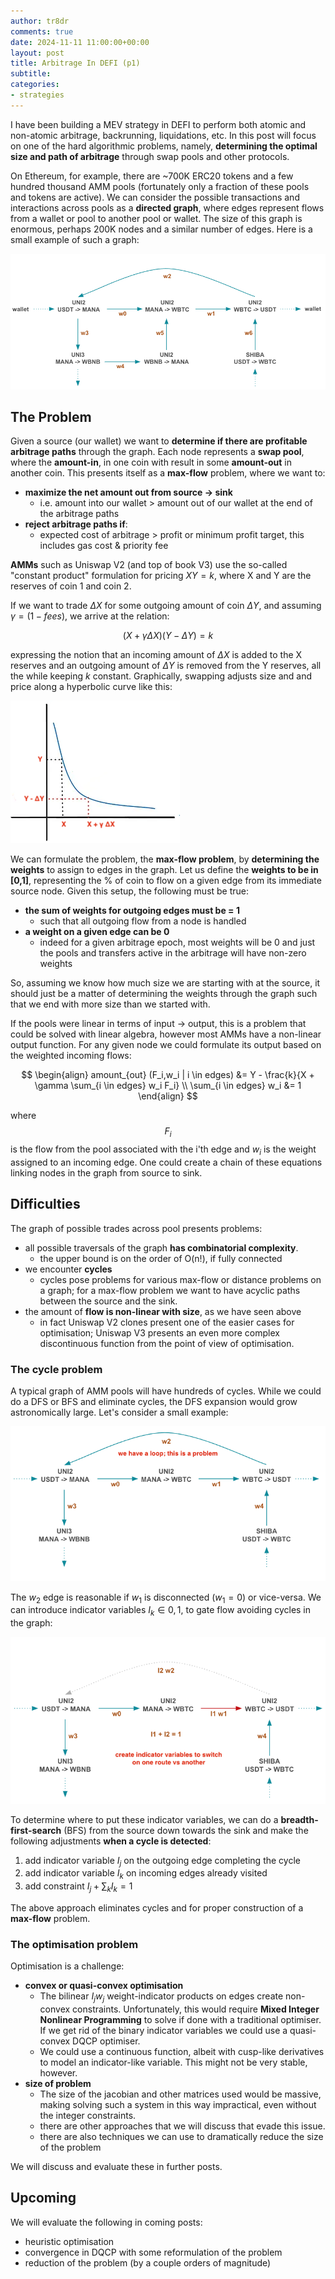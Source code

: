 ```yaml
---
author: tr8dr
comments: true
date: 2024-11-11 11:00:00+00:00
layout: post
title: Arbitrage In DEFI (p1)
subtitle:
categories:
- strategies
---
```

I have been building a MEV strategy in DEFI to perform both atomic and non-atomic arbitrage, backrunning, liquidations, etc.
In this post will focus on one of the hard algorithmic problems, namely, __determining the optimal size and path of
arbitrage__ through swap pools and other protocols.

On Ethereum, for example, there are ~700K ERC20 tokens and a few hundred thousand AMM pools (fortunately only a fraction
of these pools and tokens are active).  We can consider the possible transactions and interactions across pools as
a __directed graph__, where edges represent flows from a wallet or pool to another pool or wallet.   The size of this graph
is enormous, perhaps 200K nodes and a similar number of edges.   Here is a small example of such a graph:

<img src="/assets/2024-11-11/graph.png" />

## The Problem
Given a source (our wallet) we want to __determine if there are profitable arbitrage paths__ through the graph.  Each node
represents a __swap pool__, where the __amount-in__, in one coin with result in some __amount-out__ in another coin.  This
presents itself as a __max-flow__ problem, where we want to:

- __maximize the net amount out from source -> sink__
  * i.e. amount into our wallet > amount out of our wallet at the end of the arbitrage paths
- __reject arbitrage paths if__:
  * expected cost of arbitrage > profit or minimum profit target, this includes gas cost & priority fee

__AMMs__ such as Uniswap V2 (and top of book V3) use the so-called "constant product" formulation for pricing $XY = k$, where X and Y are 
the reserves of coin 1 and coin 2.  

If we want to trade $\Delta X$ for some outgoing amount of coin $\Delta Y$, and assuming $\gamma = (1-fees)$, we arrive
at the relation:

$$(X + \gamma \Delta X) (Y - \Delta Y) = k$$

expressing the notion that an incoming amount of $\Delta X$ is added to the X reserves and an outgoing amount of
$\Delta Y$ is removed from the Y reserves, all the while keeping $k$ constant.   Graphically, swapping adjusts size and
and price along a hyperbolic curve like this:

<img src="/assets/2024-11-11/AMM.png" />

We can formulate the problem, the __max-flow problem__, by __determining the weights__ to assign to edges in the graph.  Let us
define the __weights to be in \[0,1\]__, representing the % of coin to flow on a given edge from its immediate source node.
Given this setup, the following must be true:
- __the sum of weights for outgoing edges must be = 1__
  * such that all outgoing flow from a node is handled
- __a weight on a given edge can be 0__
  * indeed for a given arbitrage epoch, most weights will be 0 and just the pools and transfers active in the arbitrage
    will have non-zero weights

So, assuming we know how much size we are starting with at the source, it should just be a matter of determining the
weights through the graph such that we end with more size than we started with.   

If the pools were linear in terms of input -> output, this is a problem that could be solved with linear algebra, however 
most AMMs have a non-linear output function.  For any given node we could formulate its output based on the weighted
incoming flows:

$$ \begin{align}
amount_{out} (F_i,w_i | i \in edges) &= Y - \frac{k}{X + \gamma \sum_{i \in edges} w_i F_i} \\
\sum_{i \in edges} w_i &= 1
\end{align}
$$

where $$F_i$$ is the flow from the pool associated with the i'th edge and $w_i$ is the weight assigned to an incoming
edge.  One could create a chain of these equations linking nodes in the graph from source to sink.

## Difficulties
The graph of possible trades across pool presents problems:
- all possible traversals of the graph __has combinatorial complexity__. 
  * the upper bound is on the order of O(n!), if fully connected
- we encounter __cycles__
  * cycles pose problems for various max-flow or distance problems on a graph; for a max-flow problem we want to have
    acyclic paths between the source and the sink.
- the amount of __flow is non-linear with size__, as we have seen above
  * in fact Uniswap V2 clones present one of the easier cases for optimisation; Uniswap V3 presents an even more complex
    discontinuous function from the point of view of optimisation.

### The cycle problem
A typical graph of AMM pools will have hundreds of cycles.  While we could do a DFS or BFS and eliminate cycles, the
DFS expansion would grow astronomically large.  Let's consider a small example:

<img src="/assets/2024-11-11/problem-1.png" />

The $w_2$ edge is reasonable if $w_1$ is disconnected ($w_1 = 0$) or vice-versa.  We can introduce indicator variables
$I_k \in {0,1}$, to gate flow avoiding cycles in the graph:

<img src="/assets/2024-11-11/problem-2.png" />

To determine where to put these indicator variables, we can do a __breadth-first-search__ (BFS) from the source down towards
the sink and make the following adjustments __when a cycle is detected__:
1. add indicator variable $I_j$ on the outgoing edge completing the cycle
2. add indicator variable $I_k$ on incoming edges already visited
3. add constraint $I_j + \sum_k I_k = 1$

The above approach eliminates cycles and for proper construction of a __max-flow__ problem.

### The optimisation problem
Optimisation is a challenge:
- __convex or quasi-convex optimisation__
  * The bilinear $I_j w_j$ weight-indicator products on edges create non-convex constraints.  Unfortunately, this would 
    require __Mixed Integer Nonlinear Programming__ to solve if done with a traditional optimiser.  If we get rid of the
    binary indicator variables we could use a quasi-convex DQCP optimiser.
  * We could use a continuous function, albeit with cusp-like derivatives to model an indicator-like variable.  This might
    not be very stable, however.
- __size of problem__
  * The size of the jacobian and other matrices used would be massive, making solving such a system in this way
    impractical, even without the integer constraints.
  * there are other approaches that we will discuss that evade this issue.
  * there are also techniques we can use to dramatically reduce the size of the problem

We will discuss and evaluate these in further posts.

## Upcoming
We will evaluate the following in coming posts:
- heuristic optimisation
- convergence in DQCP with some reformulation of the problem
- reduction of the problem (by a couple orders of magnitude)
